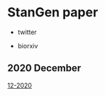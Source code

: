 


# StanGen paper 

* twitter

* biorxiv

 ## 2020 December 

 [12-2020](https://www.notion.so/12-2020-0afaaa0b8e3d4f8e9b4feea091fef66c)

